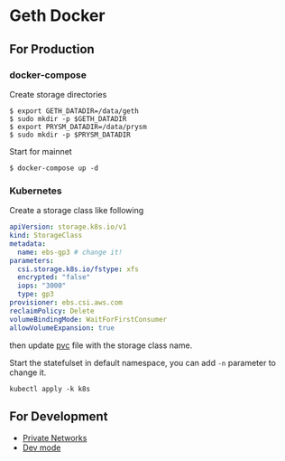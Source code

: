 # Geth Docker

## For Production

### docker-compose

Create storage directories

```console
$ export GETH_DATADIR=/data/geth
$ sudo mkdir -p $GETH_DATADIR
$ export PRYSM_DATADIR=/data/prysm
$ sudo mkdir -p $PRYSM_DATADIR
```

Start for mainnet

```
$ docker-compose up -d
```

### Kubernetes

Create a storage class like following

```yaml
apiVersion: storage.k8s.io/v1
kind: StorageClass
metadata:
  name: ebs-gp3 # change it!
parameters:
  csi.storage.k8s.io/fstype: xfs
  encrypted: "false"
  iops: "3000"
  type: gp3
provisioner: ebs.csi.aws.com
reclaimPolicy: Delete
volumeBindingMode: WaitForFirstConsumer
allowVolumeExpansion: true
```

then update [pvc](k8s/pvc.yaml) file with the storage class name.

Start the statefulset in default namespace, you can add `-n` parameter to change it.

```
kubectl apply -k k8s
```

## For Development

- [Private Networks](https://geth.ethereum.org/docs/interface/private-network)
- [Dev mode](https://geth.ethereum.org/getting-started/dev-mode)
